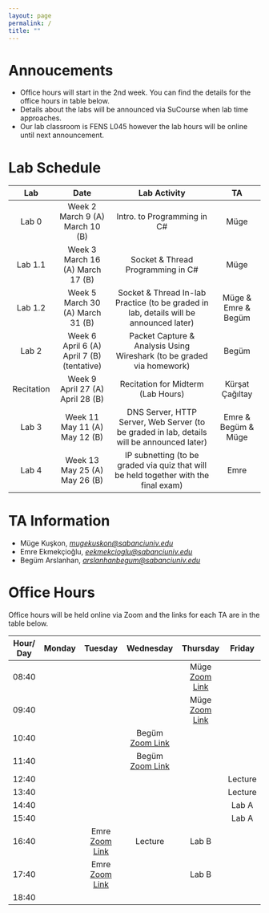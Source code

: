 ```yaml
---
layout: page
permalink: /
title: ""
---
```


# Annoucements
- Office hours will start in the 2nd week. You can find the details for the office hours in table below.
- Details about the labs will be announced via SuCourse when lab time approaches.
- Our lab classroom is FENS L045 however the lab hours will be online until next announcement.


# Lab Schedule

| Lab          |        Date            |                                     Lab Activity                                     |   TA    |
| :------------: | :---------------------: | :----------------------------------------------------------------------------------: | :-----: |
| Lab 0        |  Week 2 <br/> March 9 (A) March 10 (B)  | Intro. to Programming in C#                                          |  Müge  |
| Lab 1.1      |  Week 3 <br/> March 16 (A)  March 17 (B) | Socket & Thread Programming in C#                                    |  Müge  |
| Lab 1.2      |  Week 5 <br/> March 30 (A)  March 31 (B) | Socket & Thread In-lab Practice (to be graded in lab, details will be announced later)          |  Müge & Emre & Begüm  |
| Lab 2        |  Week 6  <br/> April 6 (A) <br/> April 7 (B) <br/> (tentative)|        Packet Capture & Analysis Using Wireshark (to be graded via homework)         |  Begüm   |
| Recitation   |  Week 9 <br/> April 27 (A) <br/> April 28 (B) | Recitation for Midterm (Lab Hours) | Kürşat Çağıltay |
| Lab 3        |  Week 11 <br/> May 11 (A) <br/> May 12 (B) |              DNS Server, HTTP Server, Web Server (to be graded in lab, details will be announced later)               | Emre & Begüm & Müge |
| Lab 4        |  Week 13 <br/> May 25 (A) <br/> May 26 (B) | IP subnetting (to be graded via quiz that will be held together with the final exam) | Emre |


# TA Information

- Müge Kuşkon, *mugekuskon@sabanciuniv.edu*  
- Emre Ekmekçioğlu, *eekmekcioglu@sabanciuniv.edu*
- Begüm Arslanhan,  *arslanhanbegum@sabanciuniv.edu*


# Office Hours

Office hours will be held online via Zoom and the links for each TA are in the table below. 

| Hour/ Day |     **Monday**      |  **Tuesday** |  **Wednesday**  |  **Thursday**   |     **Friday**      |
| :-------: | :-----------------: | :-----------:| :-------------: | :-------------: | :-----------------: |
|   08:40   |			 	      |       		 |                 | Müge [Zoom Link](https://sabanciuniv.zoom.us/j/2457215757?pwd=ZEl1TjdUd1JUYTJRQmx1KzNYVnIvZz09)           |                     |
|   09:40   | 		 	          |        		 |                 | Müge [Zoom Link](https://sabanciuniv.zoom.us/j/2457215757?pwd=ZEl1TjdUd1JUYTJRQmx1KzNYVnIvZz09)            |                     |
|   10:40   |                     |              |Begüm [Zoom Link](https://sabanciuniv.zoom.us/j/6119892969?pwd=YVBMV2tkbXRhUEpLMFY1MmNiaEhBUT09)  		   |                 |                     |
|   11:40   |                     |              |Begüm [Zoom Link](https://sabanciuniv.zoom.us/j/6119892969?pwd=YVBMV2tkbXRhUEpLMFY1MmNiaEhBUT09)           |                 |                     |
|   12:40   |                     |              |                 |                 |Lecture              |
|   13:40   |                     |              |                 |                 |Lecture              |
|   14:40   |                     |              |                 |                 |Lab A                |
|   15:40   |                     |              |                 |                 |Lab A                |
|   16:40   |                     | Emre [Zoom Link](https://sabanciuniv.zoom.us/j/4338792918?pwd=VFkzZGNxYXIyelpyTExpc211MXZjUT09)         |Lecture          |Lab B            |                     |
|   17:40   |                     | Emre [Zoom Link](https://sabanciuniv.zoom.us/j/4338792918?pwd=VFkzZGNxYXIyelpyTExpc211MXZjUT09)         |                 |Lab B            |                     |
|   18:40   |                     |              |                 |                 |                     |
